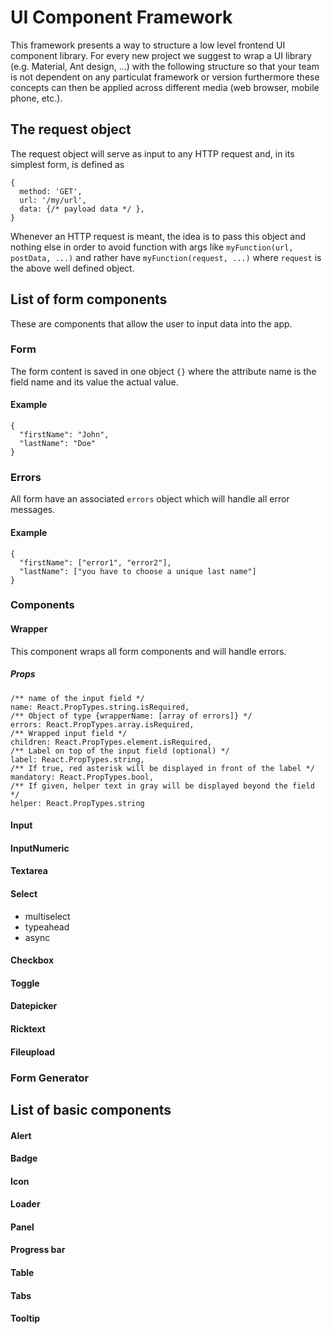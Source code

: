 # UI Component Framework

This framework presents a way to structure a low level frontend UI component library. For every new project we suggest to wrap a UI library (e.g. Material, Ant design, ...) with the following structure so that your team is not dependent on any particulat framework or version furthermore these concepts can then be applied across different media (web browser, mobile phone, etc.).

## The request object

The request object will serve as input to any HTTP request and, in its simplest form, is defined as

```
{
  method: 'GET',
  url: '/my/url',
  data: {/* payload data */ },
}
```

Whenever an HTTP request is meant, the idea is to pass this object and nothing else in order to avoid function with args like `myFunction(url, postData, ...)` and rather have `myFunction(request, ...)` where `request` is the above well defined object.

## List of form components

These are components that allow the user to input data into the app.

### Form

The form content is saved in one object `{}` where the attribute name is the field name and its value the actual value.

#### Example

```
{
  "firstName": "John",
  "lastName": "Doe"
}
```

### Errors

All form have an associated `errors` object which will handle all error messages.

#### Example

```
{
  "firstName": ["error1", "error2"],
  "lastName": ["you have to choose a unique last name"]
}
```

### Components

#### Wrapper

This component wraps all form components and will handle errors.

##### Props
```
/** name of the input field */
name: React.PropTypes.string.isRequired,
/** Object of type {wrapperName: [array of errors]} */
errors: React.PropTypes.array.isRequired,
/** Wrapped input field */
children: React.PropTypes.element.isRequired,
/** Label on top of the input field (optional) */
label: React.PropTypes.string,
/** If true, red asterisk will be displayed in front of the label */
mandatory: React.PropTypes.bool,
/** If given, helper text in gray will be displayed beyond the field */
helper: React.PropTypes.string
```

#### Input

#### InputNumeric

#### Textarea

#### Select

* multiselect
* typeahead
* async

#### Checkbox

#### Toggle

#### Datepicker

#### Ricktext

#### Fileupload

### Form Generator

## List of basic components

#### Alert

#### Badge

#### Icon

#### Loader

#### Panel

#### Progress bar

#### Table

#### Tabs

#### Tooltip
